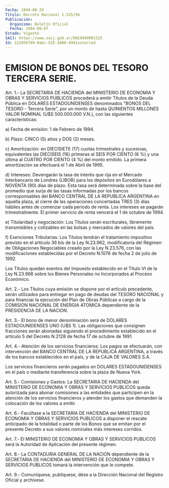 ```yaml
---
Fecha: 1994-08-29
Título: Decreto Nacional 1.525/94
Publicación:
  Organismo: Boletín Oficial
  Fecha: 1994-09-07
Estado: Vigente
SAIJ: https://www.saij.gob.ar/DN19940001525
Id: 123456789-0abc-525-1000-4991soterced
---
```

# EMISION DE BONOS DEL TESORO TERCERA SERIE.

<a id="1"></a>
Art. 1.- La SECRETARIA DE HACIENDA del MINISTERIO DE ECONOMIA Y OBRAS  Y  SERVICIOS PUBLICOS procederá a emitir Títulos de la Deuda Pública en  DOLARES ESTADOUNIDENSES denominados "BONOS DEL TESORO - Tercera Serie",  por  un  monto  de hasta QUINIENTOS MILLONES VALOR NOMINAL (U$S 500.000.000 V.N.), con las siguientes características:

a) Fecha de emisión: 1 de Febrero de 1994.

b) Plazo: CINCO (5) años y DOS (2) meses.

c)  Amortización:  en  DIECISIETE  (17)    cuotas  trimestrales  y sucesivas,  equivalentes las DIECISEIS (16) primeras  al  SEIS  POR CIENTO (6 %)  y  una  última  al  CUATRO POR CIENTO (4 %) del monto emitido. La primera amortización se  efectuará  el  1  de  Abril de 1995.

d)  Intereses:  Devengarán  la  tasa  de  interés  que  rija en el Mercado  Interbancario  de  Londres  (LIBOR) para los depósitos  en Eurodólares  a  NOVENTA  (90)  días  de  plazo.    Esta  tasa  será determinada  sobre  la  base  del promedio que surja de  las  tasas informadas por los bancos corresponsables  del  BANCO CENTRAL DE LA REPUBLICA ARGENTINA en aquella plaza, al cierre de  las operaciones concertadas  TRES  (3) días hábiles antes de comenzar cada  período de  renta. Los intereses  se  pagarán  trimestralmente.  El  primer servicio de renta vencerá el 1 de octubre de 1994.

e) Titularidad  y  negociación:  Los  Títulos  serán escriturales, libremente transmisibles y cotizables en las bolsas  y  mercados de valores del país.

f)  Exenciones  Tributarias:  Los  Títulos  tendrán el tratamiento impositivo  previsto  en  el  artículo 36 bis de la  Ley  N.23.962, modificatoria del Régimen de Obligaciones  Negociables  creado  por la  Ley  N.23.576,  con  las  modificaciones  establecidas  por  el Decreto N.1076 de fecha 2 de julio de 1992.

Los  Títulos  quedan exentos del Impuesto establecido en el Título VI de la Ley N.23.966  sobre  los Bienes Personales no Incorporados al Proceso Económico.

<a id="2"></a>
Art.  2.-  Los Títulos cuya emisión se dispone por el artículo precedente, serán  utilizados  para  entregar en pago de deudas del TESORO NACIONAL y para financiar la ejecución  del  Plan  de  Obras Públicas  a  cargo  de  la  COMISION  NACIONAL  DE  ENERGIA ATOMICA dependiente de la PRESIDENCIA DE LA NACION.

<a id="3"></a>
Art.  3.-  El  bono  de  menor  denominación  será  de DOLARES ESTADOUNIDENSES   UNO  (U$S  1).  Las  obligaciones  que  consignen fracciones serán abonadas  siguiendo  el  procedimiento establecido en  el  artículo 5 del Decreto N.2128 de fecha  17  de  octubre  de 1991.

<a id="4"></a>
Art.  4.-  Atención de los servicios financieros: Los pagos se efectuarán, con intervención  del  BANCO  CENTRAL  DE  LA REPUBLICA ARGENTINA, a través de los bancos establecidos en el país,  y de la CAJA DE VALORES S.A.

Los servicios financieros serán pagados en DOLARES ESTADOUNIDENSES en el país o mediante transferencia sobre la  plaza de Nueva York.

<a id="5"></a>
Art.  5.-  Comisiones  y Gastos: La SECRETARIA DE HACIENDA del MINISTERIO  DE  ECONOMIA  Y  OBRAS    Y  SERVICIOS  PUBLICOS  queda autorizada para abonar comisiones a las  entidades  que  participen en  la  atención de los servicios financieros y atender los  gastos que demanden la colocación de los valores a emitir.

<a id="6"></a>
Art.  6.- Facúltase a la SECRETARIA DE HACIENDA del MINISTERIO DE ECONOMIA  Y  OBRAS  Y  SERVICIOS  PUBLICOS a disponer el rescate anticipado de la totalidad o parte de  los  Bonos que se emitan por el  presente  Decreto  a  sus  valores  nominales  más    intereses corridos.

<a id="7"></a>
Art. 7.- El MINISTERIO DE ECONOMIA Y OBRAS Y SERVICIOS PUBLICOS será la Autoridad de Aplicación del presente régimen.

<a id="8"></a>
Art.  8.- La CONTADURIA GENERAL DE LA NACION dependiente de la SECRETARIA DE  HACIENDA  del  MINISTERIO  DE  ECONOMIA  Y  OBRAS  Y SERVICIOS    PUBLICOS   tomará  la  intervención  que  le  compete.

<a id="9"></a>
Art. 9.- Comuníquese, publíquese, dése a la Dirección Nacional del Registro Oficial y archívese.